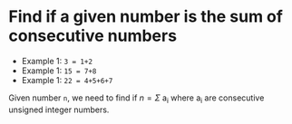 # Find if a given number is the sum of consecutive numbers

* Example 1: ``3 = 1+2``
* Example 1: ``15 = 7+8``
* Example 1: ``22 = 4+5+6+7``

Given number ``n``, we need to find if $n=\Sigma$ a<sub>i</sub> where a<sub>i</sub> are consecutive unsigned integer numbers.